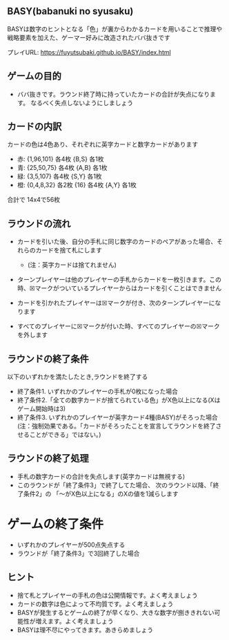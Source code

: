 
BASY(babanuki no syusaku)
----

BASYは数字のヒントとなる「色」が裏からわかるカードを用いることで推理や戦略要素を加えた、ゲーマー好みに改造されたババ抜きです

プレイURL: https://fuyutsubaki.github.io/BASY/index.html

## ゲームの目的

- ババ抜きです。ラウンド終了時に持っていたカードの合計が失点になります。
なるべく失点しないようにしましょう

## カードの内訳
カードの色は4色あり、それぞれに英字カードと数字カードがあります

- 赤: {1,96,101} 各4枚 {B,S} 各1枚
- 青: {25,50,75} 各4枚 {A,B} 各1枚
- 緑: {3,5,107} 各4枚 {S,Y} 各1枚
- 橙: {0,4,8,32} 各2枚 {16} 各4枚 {A,Y} 各1枚

合計で 14x4で56枚

## ラウンドの流れ

- カードを引いた後、自分の手札に同じ数字のカードのペアがあった場合、それらのカードを捨て札にします
  - (注：英字カードは捨てれません)

- ターンプレイヤーは他のプレイヤーの手札からカードを一枚引きます。この時、☒マークがついているプレイヤーからはカードを引くことはできません
- カードを引かれたプレイヤーは☒マークが付き、次のターンプレイヤーになります
- すべてのプレイヤーに☒マークが付いた時、すべてのプレイヤーの☒マークを外します

## ラウンドの終了条件
以下のいずれかを満たしたとき,ラウンドを終了する

- 終了条件1. いずれかのプレイヤーの手札が0枚になった場合
- 終了条件2.「全ての数字カードが捨てられている色」がX色以上になる(Xはゲーム開始時は3)
- 終了条件3. いずれかのプレイヤーが英字カード4種(BASY)がそろった場合
    (注：強制効果である。「カードがそろったことを宣言してラウンドを終了させることができる」ではない。)

## ラウンドの終了処理
- 手札の数字カードの合計を失点します(英字カードは無視する)
- このラウンドが「終了条件3」で終了してた場合、
次のラウンド以降、「終了条件2」の 「～がX色以上になる」のXの値を1減らします

# ゲームの終了条件
- いずれかのプレイヤーが500点失点する
- ラウンドが「終了条件3」で3回終了した場合

## ヒント
- 捨て札とプレイヤーの手札の色は公開情報です。よく考えましょう
- カードの数字は色によって不均質です。よく考えましょう
- BASYが発生するとゲームの終了が早くなり、大きな数字が捌ききれない可能性が増えます。よく考えましょう
- BASYは理不尽にやってきます。あきらめましょう
